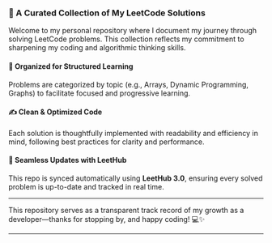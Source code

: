 

### 🚀 A Curated Collection of My LeetCode Solutions

Welcome to my personal repository where I document my journey through solving LeetCode problems. This collection reflects my commitment to sharpening my coding and algorithmic thinking skills.

#### 📂 Organized for Structured Learning

Problems are categorized by topic (e.g., Arrays, Dynamic Programming, Graphs) to facilitate focused and progressive learning.

#### ✍️ Clean & Optimized Code

Each solution is thoughtfully implemented with readability and efficiency in mind, following best practices for clarity and performance.

#### 🔄 Seamless Updates with LeetHub

This repo is synced automatically using **LeetHub 3.0**, ensuring every solved problem is up-to-date and tracked in real time.

---

This repository serves as a transparent track record of my growth as a developer—thanks for stopping by, and happy coding! 💻✨

---


